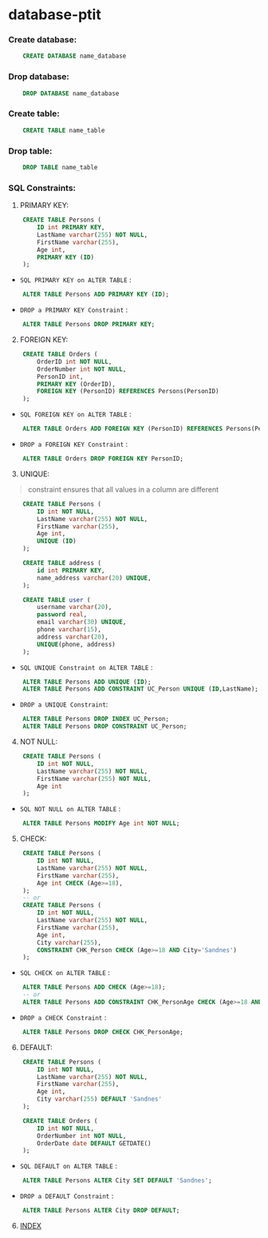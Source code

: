 # database-ptit

### Create database:
```sql
    CREATE DATABASE name_database
```

### Drop database:
```sql
    DROP DATABASE name_database
```

### Create table:
```sql
    CREATE TABLE name_table
```

### Drop table:
```sql
    DROP TABLE name_table
```

### SQL Constraints:

1. PRIMARY KEY:

```sql
    CREATE TABLE Persons (
        ID int PRIMARY KEY,
        LastName varchar(255) NOT NULL,
        FirstName varchar(255),
        Age int,
        PRIMARY KEY (ID)
    );
```

- `SQL PRIMARY KEY on ALTER TABLE` :

```sql
    ALTER TABLE Persons ADD PRIMARY KEY (ID);
```
- `DROP a PRIMARY KEY Constraint` :

```sql
    ALTER TABLE Persons DROP PRIMARY KEY;
```
2. FOREIGN KEY:

```sql
    CREATE TABLE Orders (
        OrderID int NOT NULL,
        OrderNumber int NOT NULL,
        PersonID int,
        PRIMARY KEY (OrderID),
        FOREIGN KEY (PersonID) REFERENCES Persons(PersonID)
    );
```

- `SQL FOREIGN KEY on ALTER TABLE` :
```sql
    ALTER TABLE Orders ADD FOREIGN KEY (PersonID) REFERENCES Persons(PersonID);
```
- `DROP a FOREIGN KEY Constraint` :

```sql
    ALTER TABLE Orders DROP FOREIGN KEY PersonID;
```

3. UNIQUE: 
>constraint ensures that all values in a column are different

```sql
    CREATE TABLE Persons (
        ID int NOT NULL,
        LastName varchar(255) NOT NULL,
        FirstName varchar(255),
        Age int,
        UNIQUE (ID)
    );

    CREATE TABLE address (
        id int PRIMARY KEY,
        name_address varchar(20) UNIQUE,
    );

    CREATE TABLE user (
        username varchar(20),
        password real,
        email varchar(30) UNIQUE,
        phone varchar(15),
        address varchar(20),
        UNIQUE(phone, address)
    );

```
- `SQL UNIQUE Constraint on ALTER TABLE` :

```sql
    ALTER TABLE Persons ADD UNIQUE (ID);
    ALTER TABLE Persons ADD CONSTRAINT UC_Person UNIQUE (ID,LastName);
```
- `DROP a UNIQUE Constraint`: 

```sql
    ALTER TABLE Persons DROP INDEX UC_Person;
    ALTER TABLE Persons DROP CONSTRAINT UC_Person;
```

4. NOT NULL:

```sql
    CREATE TABLE Persons (
        ID int NOT NULL,
        LastName varchar(255) NOT NULL,
        FirstName varchar(255) NOT NULL,
        Age int
    );
```

- `SQL NOT NULL on ALTER TABLE` :

```sql
    ALTER TABLE Persons MODIFY Age int NOT NULL;
```

5. CHECK:

```sql
    CREATE TABLE Persons (
        ID int NOT NULL,
        LastName varchar(255) NOT NULL,
        FirstName varchar(255),
        Age int CHECK (Age>=18),
    );
    -- or
    CREATE TABLE Persons (
        ID int NOT NULL,
        LastName varchar(255) NOT NULL,
        FirstName varchar(255),
        Age int,
        City varchar(255),
        CONSTRAINT CHK_Person CHECK (Age>=18 AND City='Sandnes')
    );

```

- `SQL CHECK on ALTER TABLE` :

```sql
    ALTER TABLE Persons ADD CHECK (Age>=18);
    -- or
    ALTER TABLE Persons ADD CONSTRAINT CHK_PersonAge CHECK (Age>=18 AND City='Sandnes');
```

- `DROP a CHECK Constraint` :
```sql
    ALTER TABLE Persons DROP CHECK CHK_PersonAge;
```

6. DEFAULT:

```sql
    CREATE TABLE Persons (
        ID int NOT NULL,
        LastName varchar(255) NOT NULL,
        FirstName varchar(255),
        Age int,
        City varchar(255) DEFAULT 'Sandnes'
    );

    CREATE TABLE Orders (
        ID int NOT NULL,
        OrderNumber int NOT NULL,
        OrderDate date DEFAULT GETDATE()
    );
```

- `SQL DEFAULT on ALTER TABLE` :

```sql
    ALTER TABLE Persons ALTER City SET DEFAULT 'Sandnes';
```

- `DROP a DEFAULT Constraint` :

```sql
    ALTER TABLE Persons ALTER City DROP DEFAULT;
```

6. [INDEX](https://www.w3schools.com/sql/sql_create_index.asp)